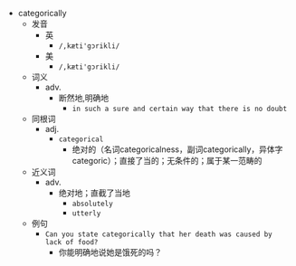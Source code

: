 - categorically
  - 发音
    - 英
      - `/,kæti'gɔrikli/`
    - 美
      - `/,kæti'gɔrikli/`
  - 词义
    - adv.
      - 断然地,明确地
        - `in such a sure and certain way that there is no doubt`
  - 同根词
    - adj.
      - `categorical`
        - 绝对的（名词categoricalness，副词categorically，异体字categoric）；直接了当的；无条件的；属于某一范畴的
  - 近义词
    - adv.
      - 绝对地；直截了当地
        - `absolutely`
        - `utterly`
  - 例句
    - `Can you state categorically that her death was caused by lack of food?`
      - 你能明确地说她是饿死的吗？

